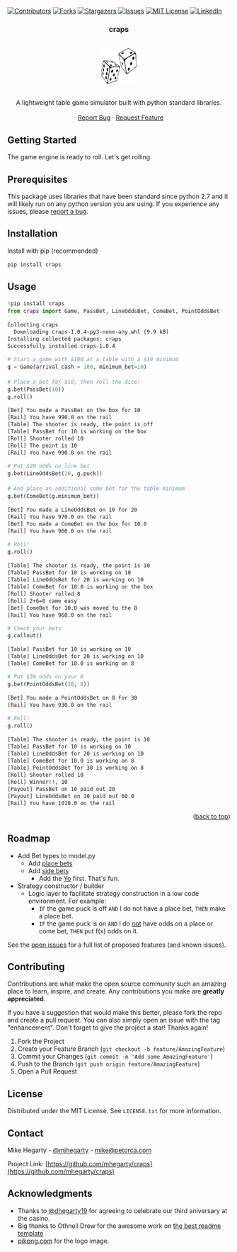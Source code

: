 <div id="top"></div>
<!--
*** Thanks for checking out craps. If you have a suggestion that would 
*** make this better, please fork the repo and create a pull request
*** or simply open an issue with the tag "enhancement".
*** Don't forget to give the project a star!
*** Thanks again! Now go create something AMAZING! :D
-->



<!-- PROJECT SHIELDS -->
<!--
*** I'm using markdown "reference style" links for readability.
*** Reference links are enclosed in brackets [ ] instead of parentheses ( ).
*** See the bottom of this document for the declaration of the reference variables
*** for contributors-url, forks-url, etc. This is an optional, concise syntax you may use.
*** https://www.markdownguide.org/basic-syntax/#reference-style-links
-->
[![Contributors][contributors-shield]][contributors-url]
[![Forks][forks-shield]][forks-url]
[![Stargazers][stars-shield]][stars-url]
[![Issues][issues-shield]][issues-url]
[![MIT License][license-shield]][license-url]
[![LinkedIn][linkedin-shield]][linkedin-url]



<!-- PROJECT LOGO -->
<h3 align="center">craps</h3>

<br />

<div align="center">
  <a align="center" href="https://github.com/mhegarty/craps/blob/master/logo.png">
    <img src="https://raw.githubusercontent.com/mhegarty/craps/master/logo.png"
    alt="Logo" width=80 height=80>
  </a>
  <!-- <a align="center" href="https://github.com/mhegarty/craps/blob/master/logo.png">
    <img src="https://raw.githubusercontent.com/mhegarty/craps/master/logo.png"
    alt="Logo">
  </a> -->
<br />
<br />
  <p align="center">
    A lightweight table game simulator built with python standard libraries.
    <!-- <br />
    <a href="https://github.com/mhegarty/craps"><strong>Explore the code »</strong></a>-->
    <br />
    <br />
    ·
    <a href="https://github.com/mhegarty/craps/issues">Report Bug</a>
    ·
    <a href="https://github.com/mhegarty/craps/issues">Request Feature</a>
  </p>
</div>



<!-- TABLE OF CONTENTS -->
<!-- 
<details>
  <summary>Table of Contents</summary>
  <ol>
    <li>
      <a href="#about-the-project">About The Project</a>
      <ul>
        <li><a href="#built-with">Built With</a></li>
      </ul>
    </li>
    <li>
      <a href="#getting-started">Getting Started</a>
      <ul>
        <li><a href="#prerequisites">Prerequisites</a></li>
        <li><a href="#installation">Installation</a></li>
      </ul>
    </li>
    <li><a href="#usage">Usage</a></li>
    <li><a href="#roadmap">Roadmap</a></li>
    <li><a href="#contributing">Contributing</a></li>
    <li><a href="#license">License</a></li>
    <li><a href="#contact">Contact</a></li>
    <li><a href="#acknowledgments">Acknowledgments</a></li>
  </ol>
</details>
-->



<!-- ABOUT THE PROJECT -->
<!--
## About The Project

[![Product Name Screen Shot][product-screenshot]](https://example.com)

Here's a blank template to get started: To avoid retyping too much info. Do a search and replace with your text editor for the following: `mhegarty`, `craps`, `@mjhegarty`, `hegarty`, `email`, `email_client`, `project_title`, `project_description`

<p align="right">(<a href="#top">back to top</a>)</p>
-->

<!--
### Built With

* [Python](https://python.org/)

<p align="right">(<a href="#top">back to top</a>)</p>
-->


<!-- GETTING STARTED -->
## Getting Started

The game engine is ready to roll. Let's get rolling.



## Prerequisites

This package uses libraries that have been standard since python 2.7 and it will likely 
run on any python version you are using. If you experience any issues, please [report a bug](https://github.com/mhegarty/craps/issues).




## Installation

Install with pip (recommended)
 ```sh
 pip install craps
 ```

<!-- <p align="right">(<a href="#top">back to top</a>)</p> -->



<!-- USAGE EXAMPLES -->
## Usage


```python
!pip install craps
from craps import Game, PassBet, LineOddsBet, ComeBet, PointOddsBet
```

    Collecting craps
      Downloading craps-1.0.4-py3-none-any.whl (9.9 kB)
    Installing collected packages: craps
    Successfully installed craps-1.0.4



```python
# Start a game with $100 at a table with a $10 minimum
g = Game(arrival_cash = 100, minimum_bet=10)

# Place a bet for $10, then roll the dice!
g.bet(PassBet(10))
g.roll()
```

    [Bet] You made a PassBet on the box for 10
    [Rail] You have 990.0 on the rail
    [Table] The shooter is ready, the point is off
    [Table] PassBet for 10 is working on the box
    [Roll] Shooter rolled 10
    [Roll] The point is 10
    [Rail] You have 990.0 on the rail



```python
# Put $20 odds on line bet
g.bet(LineOddsBet(20, g.puck))

# And place an additional come bet for the table minimum
g.bet(ComeBet(g.minimum_bet))
```

    [Bet] You made a LineOddsBet on 10 for 20
    [Rail] You have 970.0 on the rail
    [Bet] You made a ComeBet on the box for 10.0
    [Rail] You have 960.0 on the rail



```python
# Roll!
g.roll()
```

    [Table] The shooter is ready, the point is 10
    [Table] PassBet for 10 is working on 10
    [Table] LineOddsBet for 20 is working on 10
    [Table] ComeBet for 10.0 is working on the box
    [Roll] Shooter rolled 8
    [Roll] 2+6=8 came easy
    [Bet] ComeBet for 10.0 was moved to the 8
    [Rail] You have 960.0 on the rail



```python
# Check your bets
g.callout()
```

    [Table] PassBet for 10 is working on 10
    [Table] LineOddsBet for 20 is working on 10
    [Table] ComeBet for 10.0 is working on 8



```python
# Put $30 odds on your 8
g.bet(PointOddsBet(30, 8))
```

    [Bet] You made a PointOddsBet on 8 for 30
    [Rail] You have 930.0 on the rail



```python
# Roll!
g.roll()
```

    [Table] The shooter is ready, the point is 10
    [Table] PassBet for 10 is working on 10
    [Table] LineOddsBet for 20 is working on 10
    [Table] ComeBet for 10.0 is working on 8
    [Table] PointOddsBet for 30 is working on 8
    [Roll] Shooter rolled 10
    [Roll] Winner!!, 10
    [Payout] PassBet on 10 paid out 20
    [Payout] LineOddsBet on 10 paid out 60.0
    [Rail] You have 1010.0 on the rail


  <!-- <a href="https://github.com/mhegarty/craps/blob/master/images/example.png">
    <img src="https://raw.githubusercontent.com/mhegarty/craps/master/images/example.png"
     alt="Notebook">
  </a> -->

<!-- _For more examples, please refer to the [Documentation](https://example.com)_-->

<p align="right">(<a href="#top">back to top</a>)</p>



<!-- ROADMAP -->
## Roadmap

- Add Bet types to model.py
  - Add [place bets](https://www.liveabout.com/craps-place-bets-537453)
  - Add [side bets](https://wizardofodds.com/games/craps/appendix/5/)
    - Add the [Yo](https://www.lolcraps.com/craps/bets/yo/) first. That's fun.
- Strategy constructor / builder
  - Logic layer to facilitate strategy construction in a low code environment. For example:
    - `IF` the game puck is off `AND` I do not have a place bet, `THEN` make a place bet.
    - `IF` the game puck is on `AND` I do <u>not</u> have odds on a place or come bet, `THEN` put f(x) odds on it.

See the [open issues](https://github.com/mhegarty/craps/issues) for a full list of proposed features (and known issues).

<!-- <p align="right">(<a href="#top">back to top</a>)</p> -->



<!-- CONTRIBUTING -->
## Contributing

Contributions are what make the open source community such an amazing place to learn, inspire, and create. Any contributions you make are **greatly appreciated**.

If you have a suggestion that would make this better, please fork the repo and create a pull request. You can also simply open an issue with the tag "enhancement".
Don't forget to give the project a star! Thanks again!

1. Fork the Project
2. Create your Feature Branch (`git checkout -b feature/AmazingFeature`)
3. Commit your Changes (`git commit -m 'Add some AmazingFeature'`)
4. Push to the Branch (`git push origin feature/AmazingFeature`)
5. Open a Pull Request

<!-- <p align="right">(<a href="#top">back to top</a>)</p> -->



<!-- LICENSE -->
## License

Distributed under the MIT License. See `LICENSE.txt` for more information.

<!-- <p align="right">(<a href="#top">back to top</a>)</p> -->



<!-- CONTACT -->
## Contact

Mike Hegarty - [@mjhegarty](https://twitter.com/@mjhegarty) - mike@petorca.com

Project Link: [https://github.com/mhegarty/craps](https://github.com/mhegarty/craps)

<!-- <p align="right">(<a href="#top">back to top</a>)</p> -->



<!-- ACKNOWLEDGMENTS -->
## Acknowledgments

* Thanks to [@dhegarty19](https://www.instagram.com/dhegarty19/) for agreeing to celebrate our third aniversary at the casino. 
* Big thanks to Othneil Drew for the awesome work on [the best readme template](https://github.com/othneildrew/Best-README-Template)
* [pikpng.com](https://www.pikpng.com/pngvi/hbRwTJb_png-clipart/) for the logo image.


<!-- <p align="right">(<a href="#top">back to top</a>)</p> -->



<!-- MARKDOWN LINKS & IMAGES -->
<!-- https://www.markdownguide.org/basic-syntax/#reference-style-links -->
[contributors-shield]: https://img.shields.io/github/contributors/mhegarty/craps.svg?style=for-the-badge
[contributors-url]: https://github.com/mhegarty/craps/graphs/contributors
[forks-shield]: https://img.shields.io/github/forks/mhegarty/craps.svg?style=for-the-badge
[forks-url]: https://github.com/mhegarty/craps/network/members
[stars-shield]: https://img.shields.io/github/stars/mhegarty/craps.svg?style=for-the-badge
[stars-url]: https://github.com/mhegarty/craps/stargazers
[issues-shield]: https://img.shields.io/github/issues/mhegarty/craps.svg?style=for-the-badge
[issues-url]: https://github.com/mhegarty/craps/issues
[license-shield]: https://img.shields.io/github/license/mhegarty/craps.svg?style=for-the-badge
[license-url]: https://github.com/mhegarty/craps/blob/master/LICENSE.txt
[linkedin-shield]: https://img.shields.io/badge/-LinkedIn-black.svg?style=for-the-badge&logo=linkedin&colorB=555
[linkedin-url]: https://linkedin.com/in/hegarty
<!-- [product-screenshot]: images/screenshot.png -->